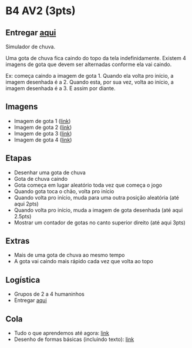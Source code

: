 # B4 AV2 (3pts)

## Entregar [aqui](https://goo.gl/forms/Cr6SfNMveSTymwTH2)

Simulador de chuva.

Uma gota de chuva fica caindo do topo da tela indefinidamente.
Existem 4 imagens de gota que devem ser alternadas conforme ela vai caindo.

Ex: começa caindo a imagem de gota 1. Quando ela volta pro início, a imagem desenhada é a 2.
Quando esta, por sua vez, volta ao início, a imagem desenhada é a 3. E assim por diante.

## Imagens

- Imagem de gota 1 ([link](imagens/rain1.png))
- Imagem de gota 2 ([link](imagens/rain2.png))
- Imagem de gota 3 ([link](imagens/rain3.png))
- Imagem de gota 4 ([link](imagens/rain4.png))

## Etapas

- Desenhar uma gota de chuva
- Gota de chuva caindo
- Gota começa em lugar aleatório toda vez que começa o jogo
- Quando gota toca o chão, volta pro início
- Quando volta pro início, muda para uma outra posição aleatória (até aqui 2pts)
- Quando volta pro início, muda a imagem de gota desenhada (até aqui 2.5pts)
- Mostrar um contador de gotas no canto superior direito (até aqui 3pts)

## Extras

- Mais de uma gota de chuva ao mesmo tempo
- A gota vai caindo mais rápido cada vez que volta ao topo

## Logística

- Grupos de 2 a 4 humaninhos
- Entregar [aqui](https://goo.gl/forms/Cr6SfNMveSTymwTH2)

## Cola

- Tudo o que aprendemos até agora: [link](lessa.codes/LP)
- Desenho de formas básicas (incluindo texto): [link](https://github.com/matheuslessarodrigues/LP/blob/master/desenhos-base.html)
